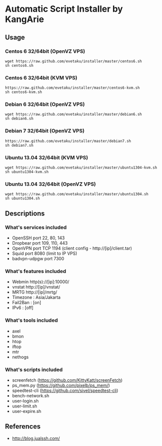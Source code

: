 Automatic Script Installer by KangArie
==========

## Usage
### Centos 6 32/64bit (OpenVZ VPS)
```
wget https://raw.github.com/evetaku/installer/master/centos6.sh
sh centos6.sh
```

### Centos 6 32/64bit (KVM VPS)
```
https://raw.github.com/evetaku/installer/master/centos6-kvm.sh
sh centos6-kvm.sh
```

### Debian 6 32/64bit (OpenVZ VPS)
```
wget https://raw.github.com/evetaku/installer/master/debian6.sh
sh debian6.sh
```

### Debian 7 32/64bit (OpenVZ VPS)
```
https://raw.github.com/evetaku/installer/master/debian7.sh
sh debian7.sh
```

### Ubuntu 13.04 32/64bit (KVM VPS)
```
wget https://raw.github.com/evetaku/installer/master/ubuntu1304-kvm.sh
sh ubuntu1304-kvm.sh
```

### Ubuntu 13.04 32/64bit (OpenVZ VPS)
```
wget https://raw.github.com/evetaku/installer/master/ubuntu1304.sh
sh ubuntu1304.sh
```


## Descriptions

### What's services included
* OpenSSH port 22, 80, 143
* Dropbear port 109, 110, 443
* OpenVPN port TCP 1194 (client config - http://[ip]/client.tar)
* Squid port 8080 (limit to IP VPS)
* badvpn-udpgw port 7300

### What's features included
* Webmin http(s)://[ip]:10000/
* vnstat http://[ip]/vnstat/
* MRTG http://[ip]/mrtg/
* Timezone : Asia/Jakarta
* Fail2Ban : [on]
* IPv6     : [off]

### What's tools included
* axel
* bmon
* htop
* iftop
* mtr
* nethogs  

### What's scripts included
* screenfetch (https://github.com/KittyKatt/screenFetch)
* ps_mem.py (https://github.com/pixelb/ps_mem/)
* speedtest-cli (https://github.com/sivel/speedtest-cli)
* bench-network.sh
* user-login.sh
* user-limit.sh
* user-expire.sh

## References
* http://blog.jualssh.com/

